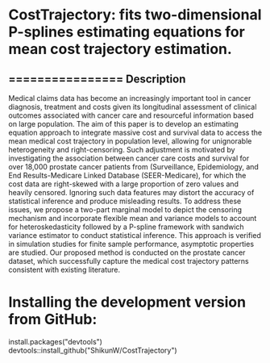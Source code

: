# CostTrajectory: fits two-dimensional P-splines estimating equations for mean cost trajectory estimation.
================
Description
------------
Medical claims data has become an increasingly important tool in cancer diagnosis, treatment and costs given its longitudinal assessment of clinical outcomes associated with cancer care and resourceful information based on large population.
The aim of this paper is to develop an estimating equation approach to integrate massive cost and survival data to access the mean medical cost trajectory in population level, allowing for unignorable heterogeneity and right-censoring. 
Such adjustment is motivated by investigating the association between cancer care costs and survival for over 18,000 prostate cancer patients from (Surveillance, Epidemiology, and End Results-Medicare Linked Database (SEER-Medicare), for which the cost data are right-skewed with a large proportion of zero values and heavily censored. 
Ignoring such data features may distort the accuracy of statistical inference and produce misleading results. To address these issues, we propose a two-part marginal model to depict the censoring mechanism and incorporate flexible mean and variance models to account for heteroskedasticity followed by a P-spline framework with sandwich variance estimator to conduct statistical inference. 
This approach is verified in simulation studies for finite sample performance, asymptotic properties are studied. Our proposed method is conducted on the prostate cancer dataset, which successfully capture the medical cost trajectory patterns consistent with existing literature.

# Installing the development version from GitHub:
install.packages("devtools")
devtools::install_github("ShikunW/CostTrajectory")
